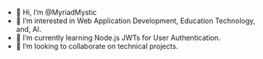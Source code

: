 - 👋 Hi, I’m @MyriadMystic
- 👀 I’m interested in Web Application Development, Education Technology, and, AI.
- 🌱 I’m currently learning Node.js JWTs for User Authentication.
- 💞️ I’m looking to collaborate on technical projects.

<!---
MyriadMystic/MyriadMystic is a ✨ special ✨ repository because its `README.md` (this file) appears on your GitHub profile.
You can click the Preview link to take a look at your changes.
--->
